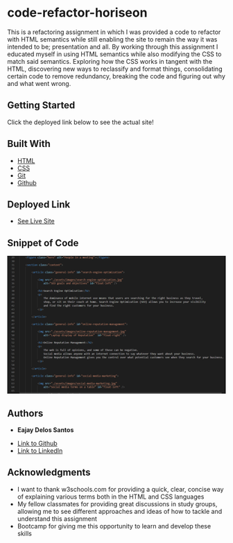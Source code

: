 # code-refactor-horiseon

This is a refactoring assignment in which I was provided a code to refactor with HTML semantics while still enabling the site to remain the way it was intended to be; presentation and all. By working through this assignment I educated myself in using HTML semantics while also modifying the CSS to match said semantics. Exploring how the CSS works in tangent with the HTML, discovering new ways to reclassify and format things, consolidating certain code to remove redundancy, breaking the code and figuring out why and what went wrong. 

## Getting Started

Click the deployed link below to see the actual site!


## Built With

* [HTML](https://developer.mozilla.org/en-US/docs/Web/HTML)
* [CSS](https://developer.mozilla.org/en-US/docs/Web/CSS)
* [Git](https://git-scm.com/about)
* [Github](https://github.com/)

## Deployed Link

* [See Live Site](#)

## Snippet of Code

<img src= "./assets/images/Screenshot.png" alt="snippet of code">

## Authors

* **Eajay Delos Santos** 

- [Link to Github](https://github.com/EajayD)
- [Link to LinkedIn](https://www.linkedin.com/in/eajay-delos-santos-912950214/)

## Acknowledgments

* I want to thank w3schools.com for providing a quick, clear, concise way of explaining various terms both in the HTML and CSS languages
* My fellow classmates for providing great discussions in study groups, allowing me to see different approaches and ideas of how to tackle and understand this assignment
* Bootcamp for giving me this opportunity to learn and develop these skills
